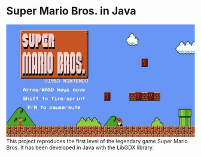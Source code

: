 # Super Mario Bros. in Java
<img src="img/mario.png" width=100% height=300 />
This project reproduces the first level of the legendary game Super Mario Bros. 
It has been developed in Java with the LibGDX library. 